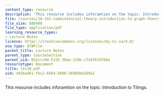 ```yaml
---
content_type: resource
description: 'This resourse includes inforamtion on the topic: Introduction to Tilings.'
file: /courses/18-315-combinatorial-theory-introduction-to-graph-theory-extremal-and-enumerative-combinatorics-spring-2005/e92bad61fbc26564569056989be269a2_lec38.pdf
file_size: 888408
file_type: application/pdf
learning_resource_types:
- Lecture Notes
license: https://creativecommons.org/licenses/by-nc-sa/4.0/
ocw_type: OCWFile
parent_title: Lecture Notes
parent_type: CourseSection
parent_uid: b52ccc0d-5155-38ae-219b-cf1df67d760a
resourcetype: Document
title: lec38.pdf
uid: e92bad61-fbc2-6564-5690-56989be269a2
---
```

This resourse includes inforamtion on the topic: Introduction to Tilings.